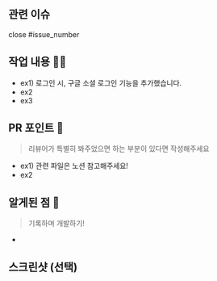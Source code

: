 <!-- PR 제목은 관련 이슈번호의 제목과 동일한 제목!! -->

## 관련 이슈
close #issue_number

## 작업 내용 :technologist:
- ex1) 로그인 시, 구글 소셜 로그인 기능을 추가했습니다.
- ex2
- ex3

## PR 포인트 :speech_balloon:
> 리뷰어가 특별히 봐주었으면 하는 부분이 있다면 작성해주세요
- ex1) 관련 파일은 노션 참고해주세요!
- ex2

## 알게된 점 :rocket:
> 기록하며 개발하기!
- 

## 스크린샷 (선택)